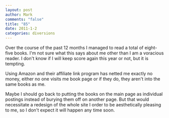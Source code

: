 ```yaml
--- 
layout: post
author: Mark
comments: "false"
title: "85"
date: 2011-1-2
categories: diversions
---
```

Over the course of the past 12 months I managed to read a total of eight-five books. I'm not sure what this says about me other than I am a voracious reader. I don't know if I will keep score again this year or not, but it is tempting.

Using Amazon and their affiliate link program has netted me exactly no money, either no one visits me book page or if they do, they aren't into the same books as me.

Maybe I should go back to putting the books on the main page as individual postings instead of burying them off on another page. But that would necessitate a redesign of the whole site I order to be aesthetically pleasing to me, so I don't expect it will happen any time soon.
